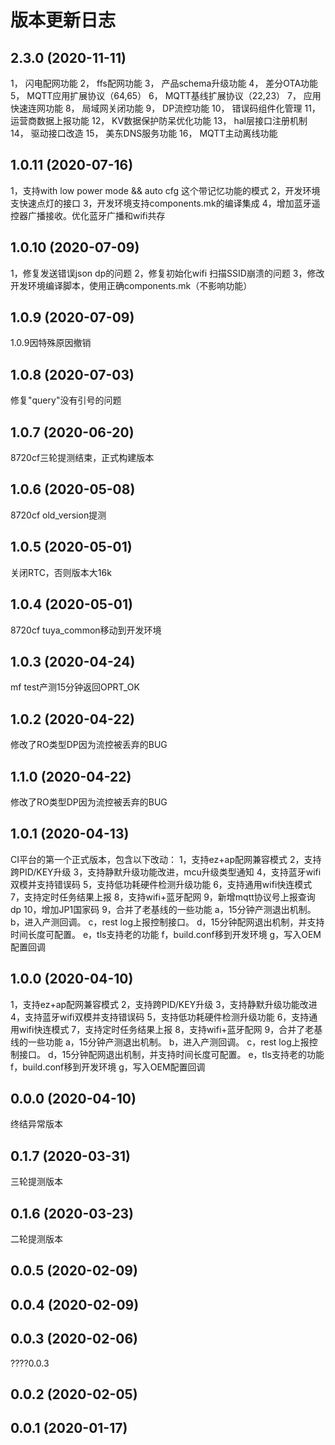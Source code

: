# 版本更新日志

## 2.3.0 (2020-11-11)

1， 闪电配网功能
2， ffs配网功能
3， 产品schema升级功能
4， 差分OTA功能
5， MQTT应用扩展协议（64,65）
6， MQTT基线扩展协议（22,23）
7， 应用快速连网功能
8， 局域网关闭功能
9， DP流控功能
10， 错误码组件化管理
11， 运营商数据上报功能
12， KV数据保护防呆优化功能
13， hal层接口注册机制
14， 驱动接口改造
15， 美东DNS服务功能
16， MQTT主动离线功能

## 1.0.11 (2020-07-16)

1，支持with low power mode && auto cfg 这个带记忆功能的模式
2，开发环境支快速点灯的接口
3，开发环境支持components.mk的编译集成
4，增加蓝牙遥控器广播接收。优化蓝牙广播和wifi共存

## 1.0.10 (2020-07-09)

1，修复发送错误json dp的问题
2，修复初始化wifi 扫描SSID崩溃的问题
3，修改开发环境编译脚本，使用正确components.mk（不影响功能）

## 1.0.9 (2020-07-09)

1.0.9因特殊原因撤销

## 1.0.8 (2020-07-03)

修复"query"没有引号的问题

## 1.0.7 (2020-06-20)

8720cf三轮提测结束，正式构建版本

## 1.0.6 (2020-05-08)

8720cf old_version提测

## 1.0.5 (2020-05-01)

关闭RTC，否则版本大16k

## 1.0.4 (2020-05-01)

8720cf tuya_common移动到开发环境

## 1.0.3 (2020-04-24)

mf test产测15分钟返回OPRT_OK

## 1.0.2 (2020-04-22)

修改了RO类型DP因为流控被丢弃的BUG

## 1.1.0 (2020-04-22)

修改了RO类型DP因为流控被丢弃的BUG

## 1.0.1 (2020-04-13)

CI平台的第一个正式版本，包含以下改动： 
1，支持ez+ap配网兼容模式 
2，支持跨PID/KEY升级 
3，支持静默升级功能改进，mcu升级类型通知
4，支持蓝牙wifi双模并支持错误码 
5，支持低功耗硬件检测升级功能 
6，支持通用wifi快连模式 
7，支持定时任务结果上报 
8，支持wifi+蓝牙配网
9，新增mqtt协议号上报查询dp
10，增加JP1国家码
9，合并了老基线的一些功能
	a，15分钟产测退出机制。
	b，进入产测回调。
	c，rest log上报控制接口。
	d，15分钟配网退出机制，并支持时间长度可配置。
	e，tls支持老的功能
	f，build.conf移到开发环境
	g，写入OEM配置回调

## 1.0.0 (2020-04-10)

1，支持ez+ap配网兼容模式 
2，支持跨PID/KEY升级 
3，支持静默升级功能改进 
4，支持蓝牙wifi双模并支持错误码 
5，支持低功耗硬件检测升级功能 
6，支持通用wifi快连模式 
7，支持定时任务结果上报 
8，支持wifi+蓝牙配网
9，合并了老基线的一些功能
	a，15分钟产测退出机制。
	b，进入产测回调。
	c，rest log上报控制接口。
	d，15分钟配网退出机制，并支持时间长度可配置。
	e，tls支持老的功能
	f，build.conf移到开发环境
	g，写入OEM配置回调

## 0.0.0 (2020-04-10)

终结异常版本

## 0.1.7 (2020-03-31)

三轮提测版本

## 0.1.6 (2020-03-23)

二轮提测版本

## 0.0.5 (2020-02-09)



## 0.0.4 (2020-02-09)



## 0.0.3 (2020-02-06)

????0.0.3

## 0.0.2 (2020-02-05)



## 0.0.1 (2020-01-17)


